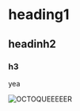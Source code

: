 # heading1
## headinh2
### h3

yea

![OCTOQUEEEEER](https://octodex.github.com/images/Octoqueer.png)
